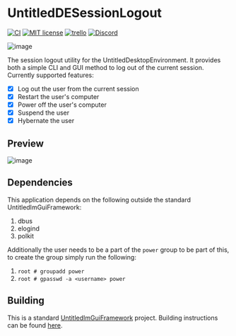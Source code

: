 # UntitledDESessionLogout
[![CI](https://github.com/MadLadSquad/UntitledDESessionLogout/actions/workflows/CI.yaml/badge.svg)](https://github.com/MadLadSquad/UntitledDESessionLogout/actions/workflows/CI.yaml)
[![MIT license](https://img.shields.io/badge/License-MIT-blue.svg)](https://lbesson.mit-license.org/)
[![trello](https://img.shields.io/badge/Trello-UDE-blue])](https://trello.com/b/HmfuRY2K/untitleddesktop)
[![Discord](https://img.shields.io/discord/717037253292982315.svg?label=&logo=discord&logoColor=ffffff&color=7389D8&labelColor=6A7EC2)](https://discord.gg/4wgH8ZE)

![image](https://github.com/MadLadSquad/UntitledDESessionLogout/assets/40400590/ac666164-9f37-49ce-802c-353556b0d3bf)


The session logout utility for the UntitledDesktopEnvironment. It provides both a simple CLI and GUI method to log out of the 
current session. Currently supported features:
- [x] Log out the user from the current session
- [x] Restart the user's computer
- [x] Power off the user's computer
- [x] Suspend the user
- [x] Hybernate the user

## Preview
![image](https://user-images.githubusercontent.com/40400590/208991632-61d382d0-9bcd-435a-9c23-45017f0904c5.png)


## Dependencies
This application depends on the following outside the standard UntitledImGuiFramework:
1. dbus
1. elogind
1. polkit

Additionally the user needs to be a part of the `power` group to be part of this, to create the group simply run the following:
1. `root # groupadd power`
1. `root # gpasswd -a <username> power`

## Building
This is a standard [UntitledImGuiFramework](https://github.com/MadLadSquad/UntitledImGuiFramework) project. Building instructions can be found 
[here](https://github.com/MadLadSquad/UntitledImGuiFramework/wiki/Collaborating-on-a-project-with-the-framework#setting-up-another-persons-project).

